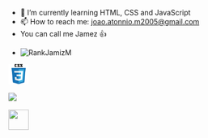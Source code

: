 - 🌱 I’m currently learning HTML, CSS and JavaScript
-  📫 How to reach me: joao.atonnio.m2005@gmail.com 
- You can call me Jamez 👍
- <p> <img align="left" src="https://github-readme-stats.vercel.app/api?username=JamizM&show_icons=true&theme=radical" alt="RankJamizM"/></p>
<p align="left"> <a href="https://www.w3schools.com/css/" target="_blank" rel="noreferrer"> <img src="https://raw.githubusercontent.com/devicons/devicon/master/icons/css3/css3-original-wordmark.svg" alt="css3" width="40" height="40"/> </a> </p> 
<p><img loading="lazy" height="180em" src="https://github-readme-stats.vercel.app/api/top-langs/?username=JamizM&layout=compact&langs_count=7&theme=dracula"/>
</p>
<img loading="lazy" src="https://cdn.jsdelivr.net/gh/devicons/devicon/icons/git/git-original.svg" width="40" height="40"/>
